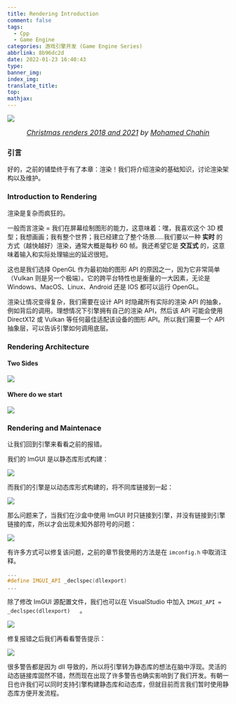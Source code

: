 ```yaml
---
title: Rendering Introduction
comment: false
tags:
  - Cpp
  - Game Engine
categories: 游戏引擎开发 (Game Engine Series)
abbrlink: 8b96dc2d
date: 2022-01-23 16:40:43
type:
banner_img:
index_img:
translate_title:
top:
mathjax:
---
```


![](https://cdn.jsdelivr.net/gh/Yousazoe/picgo-repo/img/491c7b93-f29e-4882-b34c-75aaa5fed273.png)

<div align=center>
  <font size="3">
    <i>
      <a href="https://www.behance.net/gallery/133788203/Christmas-renders-2018-and-2021">Christmas renders 2018 and 2021</a> by 
      <a href="https://www.behance.net/MChahin">Mohamed Chahin</a>
    </i>
  </font>
</div>

### 引言

好的，之前的铺垫终于有了本章：渲染！我们将介绍渲染的基础知识，讨论渲染架构以及维护。

<!--more-->



### Introduction to Rendering

渲染是复杂而疯狂的。

一般而言渲染 = 我们在屏幕绘制图形的能力，这意味着：嘿，我喜欢这个 3D 模型；我想画画；我有整个世界；我已经建立了整个场景.....我们要以一种 **实时** 的方式（越快越好）渲染，通常大概是每秒 60 帧。我还希望它是 **交互式** 的，这意味着输入和实际处理输出的延迟很短。

这也是我们选择 OpenGL 作为最初始的图形 API 的原因之一，因为它非常简单（Vulkan 则是另一个极端）。它的跨平台特性也是衡量的一大因素，无论是 Windows、MacOS、Linux、Android 还是 IOS 都可以运行 OpenGL。





渲染让情况变得复杂，我们需要在设计 API 时隐藏所有实际的渲染 API 的抽象，例如背后的调用。理想情况下引擎拥有自己的渲染 API，然后该 API 可能会使用 DirectX12 或 Vulkan 等任何最佳适配该设备的图形 API。所以我们需要一个 API 抽象层，可以告诉引擎如何调用底层。







### Rendering Architecture

#### Two Sides

![](https://cdn.jsdelivr.net/gh/Yousazoe/picgo-repo/img/image-20220124114948368.png)





#### Where do we start

![](https://cdn.jsdelivr.net/gh/Yousazoe/picgo-repo/img/image-20220124115349072.png)







### Rendering and Maintenace

让我们回到引擎来看看之前的报错。

我们的 ImGUI 是以静态库形式构建：

![](https://cdn.jsdelivr.net/gh/Yousazoe/picgo-repo/img/_cgi-bin_mmwebwx-bin_webwxgetmsgimg__&MsgID=7195811578066578486&skey=@crypt_ea61667d_13402f381f5bc790f22b845948790f4c&mmweb_appid=wx_webfilehelper.jpeg)



而我们的引擎是以动态库形式构建的，将不同库链接到一起：

![](https://cdn.jsdelivr.net/gh/Yousazoe/picgo-repo/img/_cgi-bin_mmwebwx-bin_webwxgetmsgimg__&MsgID=7756118939880193125&skey=@crypt_ea61667d_13402f381f5bc790f22b845948790f4c&mmweb_appid=wx_webfilehelper.jpeg)



那么问题来了，当我们在沙盒中使用 ImGUI 时只链接到引擎，并没有链接到引擎链接的库，所以才会出现未知外部符号的问题：

![](https://cdn.jsdelivr.net/gh/Yousazoe/picgo-repo/img/_cgi-bin_mmwebwx-bin_webwxgetmsgimg__&MsgID=955633413593956951&skey=@crypt_ea61667d_13402f381f5bc790f22b845948790f4c&mmweb_appid=wx_webfilehelper.jpeg)



有许多方式可以修复该问题，之前的章节我使用的方法是在 `imconfig.h` 中取消注释。

```c++
...
#define IMGUI_API _declspec(dllexport)    
...    
```



除了修改 ImGUI 源配置文件，我们也可以在 VisualStudio 中加入 `IMGUI_API = _declspec(dllexport)   `。

![](https://cdn.jsdelivr.net/gh/Yousazoe/picgo-repo/img/_cgi-bin_mmwebwx-bin_webwxgetmsgimg__&MsgID=6579582015472079699&skey=@crypt_ea61667d_13402f381f5bc790f22b845948790f4c&mmweb_appid=wx_webfilehelper.jpeg)



修复报错之后我们再看看警告提示：

![](https://cdn.jsdelivr.net/gh/Yousazoe/picgo-repo/img/_cgi-bin_mmwebwx-bin_webwxgetmsgimg__&MsgID=3875148943562877300&skey=@crypt_ea61667d_13402f381f5bc790f22b845948790f4c&mmweb_appid=wx_webfilehelper.jpeg)

很多警告都是因为 dll 导致的，所以将引擎转为静态库的想法在脑中浮现。灵活的动态链接库固然不错，然而现在出现了许多警告也确实影响到了我们开发。有朝一日也许我们可以同时支持引擎构建静态库和动态库，但就目前而言我们暂时使用静态库方便开发流程。

